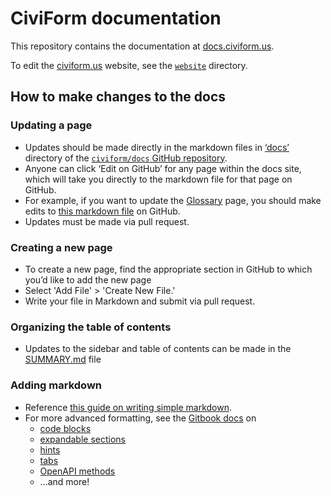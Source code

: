 # CiviForm documentation
This repository contains the documentation at [docs.civiform.us](https://docs.civiform.us/).

To edit the [civiform.us](https://civiform.us) website, see the [`website`](https://github.com/civiform/docs/website) directory.

## How to make changes to the docs
### Updating a page
* Updates should be made directly in the markdown files in [‘docs’](https://github.com/civiform/docs/tree/main/docs) directory of the [`civiform/docs` GitHub repository](https://github.com/civiform/docs). 
* Anyone can click ‘Edit on GitHub’ for any page within the docs site, which will take you directly to the markdown file for that page on GitHub. 
* For example, if you want to update the [Glossary](https://docs.civiform.us/overview/glossary) page, you should make edits to [this markdown file](https://github.com/civiform/docs/blob/remove-contributor-guide/docs/overview/glossary.md) on GitHub.
* Updates must be made via pull request.

### Creating a new page
* To create a new page, find the appropriate section in GitHub to which you’d like to add the new page
* Select 'Add File' > 'Create New File.' 
* Write your file in Markdown and submit via pull request.

### Organizing the table of contents
* Updates to the sidebar and table of contents can be made in the [SUMMARY.md](https://github.com/civiform/docs/blob/main/docs/SUMMARY.md) file

### Adding markdown
* Reference [this guide on writing simple markdown](https://docs.github.com/en/get-started/writing-on-github/getting-started-with-writing-and-formatting-on-github/basic-writing-and-formatting-syntax).
* For more advanced formatting, see the [Gitbook docs](https://docs.gitbook.com/content-editor/blocks) on
    * [code blocks](https://docs.gitbook.com/content-editor/blocks/code-block)
    * [expandable sections](https://docs.gitbook.com/content-editor/blocks/expandable)
    * [hints](https://docs.gitbook.com/content-editor/blocks/hint)
    * [tabs](https://docs.gitbook.com/content-editor/blocks/tabs)
    * [OpenAPI methods](https://docs.gitbook.com/content-editor/blocks/openapi)
    * ...and more!
